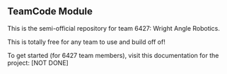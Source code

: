 ## TeamCode Module

This is the semi-official repository for team 6427: Wright Angle Robotics.

This is totally free for any team to use and build off of!

To get started (for 6427 team members), visit this documentation for the project: [NOT DONE]
